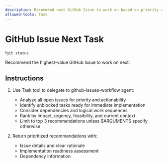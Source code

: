```yaml
---
description: Recommend next GitHub Issue to work on based on priority analysis.
allowed-tools: Task
---
```


# GitHub Issue Next Task

!`git status`

Recommend the highest-value GitHub Issue to work on next.

## Instructions

1. Use Task tool to delegate to github-issues-workflow agent:
   - Analyze all open issues for priority and actionability
   - Identify unblocked tasks ready for immediate implementation
   - Consider dependencies and logical work sequences
   - Rank by impact, urgency, feasibility, and current context
   - Limit to top 3 recommendations unless $ARGUMENTS specify otherwise

2. Return prioritized recommendations with:
   - Issue details and clear rationale
   - Implementation readiness assessment
   - Dependency information